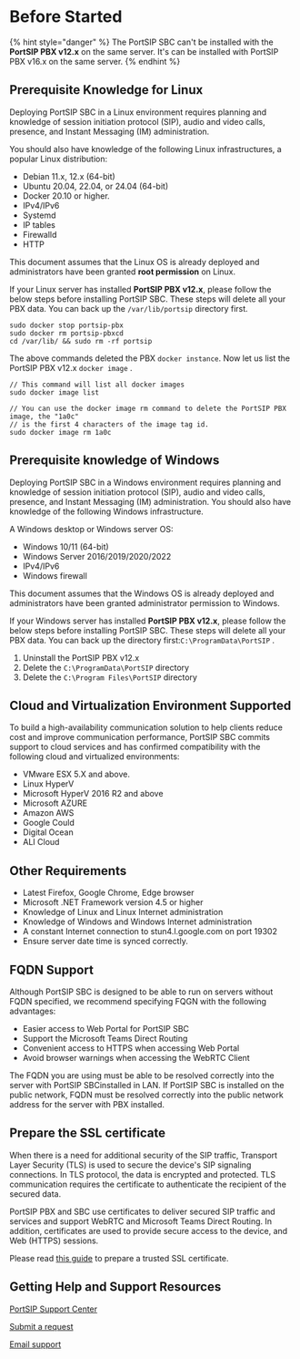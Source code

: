 # Before Started

{% hint style="danger" %}
The PortSIP SBC can't be installed with the **PortSIP PBX v12.x** on the same server. It's can be installed with PortSIP PBX v16.x on the same server.
{% endhint %}



## Prerequisite Knowledge for Linux

Deploying PortSIP SBC in a Linux environment requires planning and knowledge of session initiation protocol (SIP), audio and video calls, presence, and Instant Messaging (IM) administration.

You should also have knowledge of the following Linux infrastructures, a popular Linux distribution:

* Debian 11.x, 12.x (64-bit)
* Ubuntu 20.04, 22.04, or 24.04 (64-bit)
* Docker 20.10 or higher.
* IPv4/IPv6
* Systemd
* IP tables
* Firewalld
* HTTP

This document assumes that the Linux OS is already deployed and administrators have been granted **root permission** on Linux.

If your Linux server has installed **PortSIP PBX v12.x**, please follow the below steps before installing PortSIP SBC. These steps will delete all your PBX data. You can back up the `/var/lib/portsip` directory first.

```
sudo docker stop portsip-pbx
sudo docker rm portsip-pbxcd 
cd /var/lib/ && sudo rm -rf portsip
```

The above commands deleted the PBX `docker instance`. Now let us list the PortSIP PBX v12.x `docker image` .

```
// This command will list all docker images
sudo docker image list

// You can use the docker image rm command to delete the PortSIP PBX image, the "1a0c"
// is the first 4 characters of the image tag id.
sudo docker image rm 1a0c
```

###

## Prerequisite knowledge of Windows

Deploying PortSIP SBC in a Windows environment requires planning and knowledge of session initiation protocol (SIP), audio and video calls, presence, and Instant Messaging (IM) administration. You should also have knowledge of the following Windows infrastructure.

A Windows desktop or Windows server OS:

* Windows 10/11 (64-bit)
* Windows Server 2016/2019/2020/2022
* IPv4/IPv6
* Windows firewall

This document assumes that the Windows OS is already deployed and administrators have been granted administrator permission to Windows.

If your Windows server has installed **PortSIP PBX v12.x**, please follow the below steps before installing PortSIP SBC. These steps will delete all your PBX data. You can back up the directory first:`C:\ProgramData\PortSIP` .

1. Uninstall the PortSIP PBX v12.x
2. Delete the `C:\ProgramData\PortSIP` directory
3. Delete the `C:\Program Files\PortSIP` directory

## Cloud and Virtualization Environment Supported

To build a high-availability communication solution to help clients reduce cost and improve communication performance, PortSIP SBC commits support to cloud services and has confirmed compatibility with the following cloud and virtualized environments:

* VMware ESX 5.X and above.
* Linux HyperV
* Microsoft HyperV 2016 R2 and above
* Microsoft AZURE
* Amazon AWS
* Google Could
* Digital Ocean
* ALI Cloud



## Other Requirements

* Latest Firefox, Google Chrome, Edge browser
* Microsoft .NET Framework version 4.5 or higher
* Knowledge of Linux and Linux Internet administration
* Knowledge of Windows and Windows Internet administration
* A constant Internet connection to stun4.l.google.com on port 19302
* Ensure server date time is synced correctly.

## FQDN Support

Although PortSIP SBC is designed to be able to run on servers without FQDN specified, we recommend specifying FQGN with the following advantages:

* Easier access to Web Portal for PortSIP SBC
* Support the Microsoft Teams Direct Routing
* Convenient access to HTTPS when accessing Web Portal
* Avoid browser warnings when accessing the WebRTC Client

The FQDN you are using must be able to be resolved correctly into the server with PortSIP SBCinstalled in LAN. If PortSIP SBC is installed on the public network, FQDN must be resolved correctly into the public network address for the server with PBX installed.

## Prepare the SSL certificate

When there is a need for additional security of the SIP traffic, Transport Layer Security (TLS) is used to secure the device's SIP signaling connections. In TLS protocol, the data is encrypted and protected. TLS communication requires the certificate to authenticate the recipient of the secured data.

PortSIP PBX and SBC use certificates to deliver secured SIP traffic and services and support WebRTC and Microsoft Teams Direct Routing. In addition, certificates are used to provide secure access to the device, and Web (HTTPS) sessions.

Please read [this guide](../portsip-pbx-administration-guide/certificates-for-tls-https-webrtc/) to prepare a trusted SSL certificate.

## Getting Help and Support Resources

[PortSIP Support Center](https://support.portsip.com/)&#x20;

[Submit a request](https://portsip.zendesk.com/hc/en-us/requests/new)

[Email support](mailto:support@portsip.com)
